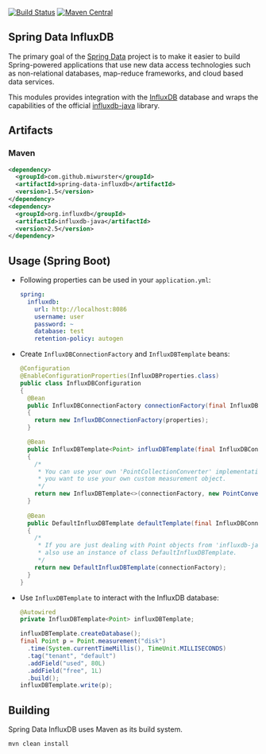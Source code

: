 
[![Build Status](https://travis-ci.org/miwurster/spring-data-influxdb.svg?branch=master)](https://travis-ci.org/miwurster/spring-data-influxdb)
[![Maven Central](https://maven-badges.herokuapp.com/maven-central/com.github.miwurster/spring-data-influxdb/badge.svg)](https://maven-badges.herokuapp.com/maven-central/com.github.miwurster/spring-data-influxdb)

Spring Data InfluxDB
--------------------

The primary goal of the [Spring Data](http://projects.spring.io/spring-data/) project is to make it easier to build Spring-powered applications that use new data access technologies such as non-relational databases, map-reduce frameworks, and cloud based data services.

This modules provides integration with the [InfluxDB](https://influxdata.com/) database and wraps the capabilities of the official [influxdb-java](https://github.com/influxdata/influxdb-java) library.

## Artifacts

### Maven

```xml
<dependency>
  <groupId>com.github.miwurster</groupId>
  <artifactId>spring-data-influxdb</artifactId>
  <version>1.5</version>
</dependency>
<dependency>
  <groupId>org.influxdb</groupId>
  <artifactId>influxdb-java</artifactId>
  <version>2.5</version>
</dependency>
```

## Usage (Spring Boot)

* Following properties can be used in your `application.yml`:

    ```yml
    spring:
      influxdb:
        url: http://localhost:8086
        username: user
        password: ~
        database: test
        retention-policy: autogen
    ```

* Create `InfluxDBConnectionFactory` and `InfluxDBTemplate` beans:

    ```java
    @Configuration
    @EnableConfigurationProperties(InfluxDBProperties.class)
    public class InfluxDBConfiguration
    {
      @Bean
      public InfluxDBConnectionFactory connectionFactory(final InfluxDBProperties properties)
      {
        return new InfluxDBConnectionFactory(properties);
      }

      @Bean
      public InfluxDBTemplate<Point> influxDBTemplate(final InfluxDBConnectionFactory connectionFactory)
      {
        /*
         * You can use your own 'PointCollectionConverter' implementation, e.g. in case
         * you want to use your own custom measurement object.
         */
        return new InfluxDBTemplate<>(connectionFactory, new PointConverter());
      }
      
      @Bean
      public DefaultInfluxDBTemplate defaultTemplate(final InfluxDBConnectionFactory connectionFactory)
      {
        /*
         * If you are just dealing with Point objects from 'influxdb-java' you could
         * also use an instance of class DefaultInfluxDBTemplate.
         */
        return new DefaultInfluxDBTemplate(connectionFactory);
      }
    }
    ```

* Use `InfluxDBTemplate` to interact with the InfluxDB database:

    ```java
    @Autowired
    private InfluxDBTemplate<Point> influxDBTemplate;

    influxDBTemplate.createDatabase();
    final Point p = Point.measurement("disk")
      .time(System.currentTimeMillis(), TimeUnit.MILLISECONDS)
      .tag("tenant", "default")
      .addField("used", 80L)
      .addField("free", 1L)
      .build();
    influxDBTemplate.write(p);
    ```

## Building

Spring Data InfluxDB uses Maven as its build system. 

```bash
mvn clean install
```
